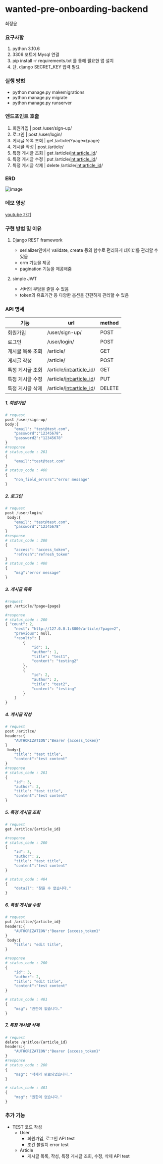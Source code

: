 # wanted-pre-onboarding-backend

최정윤

### 요구사항
1. python 3.10.6
2. 3306 포트에 Mysql 연결
3. pip install -r requirements.txt 를 통해 필요한 앱 설치
4. 단, django SECRET_KEY 입력 필요

### 실행 방법
- python manage.py makemigrations
- python manage.py migrate
- python manage.py runserver

### 엔드포인트 호출
1. 회원가입 | post /user/sign-up/
2. 로그인 | post /user/login/
3. 게시글 목록 조회 | get /article/?page={page}
4. 게시글 작성 | post /article/
5. 특정 게시글 조회 | get /article/<int:article_id>/ 
6. 특정 게시글 수정 | put /article/<int:article_id>/
7. 특정 게시글 삭제 | delete /article/<int:article_id>/

### ERD
![image](https://github.com/uniqquej/wanted-pre-onboarding-backend/assets/109218139/07f5cd9b-701b-494a-85fe-0bb11e3a41d7)

### 데모 영상
[youtube 가기](https://www.youtube.com/watch?v=4AKbCzbxQjQ)
### 구현 방법 및 이유
1. Django REST framework
    - serializer안에서 validate, create 등의 함수로 편리하게 데이터를 관리할 수 있음
    - orm 기능을 제공
    - pagination 기능을 제공해줌

2. simple JWT
    - 서버의 부담을 줄일 수 있음
    - token의 유효기간 등 다양한 옵션을 간편하게 관리할 수 있음

### API 명세
| 기능 | url |method |
| ------ | ------ | ------ |
| 회원가입 | /user/sign-up/ |POST|
| 로그인 | /user/login/ |POST|
| 게시글 목록 조회 | /article/ |GET|
| 게시글 작성 | /article/ |POST|
| 특정 게시글 조회 |/article/<int:article_id>/ |GET|
| 특정 게시글 수정 |/article/<int:article_id>/|PUT|
| 특정 게시글 삭제 | /article/<int:article_id>/ |DELETE|

##### 1. 회원가입
```python
# request
post /user/sign-up/
body:{
    "email": "test@test.com",
    "password":"12345678",
    "password2":"12345678"
}
#response
# status_code : 201
{
    "email":"test@test.com"
}
# status_code : 400
{
    "non_field_errors":"error message"
}
```

##### 2. 로그인
```python
# request
post /user/login/
 body:{
    "email": "test@test.com",
    "password":"12345678"
}
#response
# status_code : 200
{
    "access": "access_token",
    "refresh":"refresh_token"
}
# status_code : 400
{
    "msg":"error message"
}
```

##### 3. 게시글 목록
```python
#request
get /article/?page={page}

#response
# status_code : 200
{ "count": 2,
    "next": "http://127.0.0.1:8000/article/?page=2",
    "previous": null,
    "results": [
        {
            "id": 1,
            "author": 1,
            "title": "test1",
            "content": "testing2"
        },
        {
            "id": 2,
            "author": 2,
            "title": "test2",
            "content": "testing"
        }
    ]
}
```

##### 4. 게시글 작성
```python
# request
post /aritlce/
headers:{
    "AUTHORIZATION":"Bearer {access_token}"
}
 body:{
    "title": "test title",
    "content":"test content"
}
#response
# status_code : 201
{
    "id": 3,
    "author": 2,
    "title": "test title",
    "content":"test content"
}
```
##### 5. 특정 게시글 조회
```python
# request
get /aritlce/{article_id}

#response
# status_code : 200
{
    "id": 3,
    "author": 2,
    "title": "test title",
    "content":"test content"
}

# status_code : 404
{
    "detail": "찾을 수 없습니다."
}
```

##### 6. 특정 게시글 수정
```python
# request
put /aritlce/{article_id}
headers:{
    "AUTHORIZATION":"Bearer {access_token}"
}
 body:{
    "title": "edit title",
}

#response
# status_code : 200
{
    "id": 3,
    "author": 2,
    "title": "edit title",
    "content":"test content"
}

# status_code : 401
{
    "msg": "권한이 없습니다."
}
```

##### 7. 특정 게시글 삭제
```python
# request
delete /aritlce/{article_id}
headers:{
    "AUTHORIZATION":"Bearer {access_token}"
}
#response
# status_code : 200
{
    "msg": "삭제가 완료되었습니다."
}

# status_code : 401
{
    "msg": "권한이 없습니다."
}
```

### 추가 기능
- TEST 코드 작성
  - User
    - 회원가입, 로그인 API test
    - 조건 불일치 error test
  - Article
    - 게시글 목록, 작성, 특정 게시글 조회, 수정, 삭제 API test 

